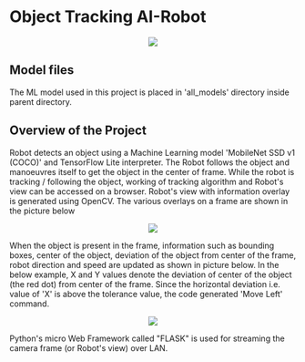 # Object Tracking AI-Robot

<p align="center">
   <img src="https://github.com/jiteshsaini/robotics-level-4/blob/main/img/track3.gif">
</p>

## Model files
The ML model used in this project is placed in 'all_models' directory inside parent directory.

## Overview of the Project
Robot detects an object using a Machine Learning model 'MobileNet SSD v1 (COCO)' and TensorFlow Lite interpreter. The Robot follows the object and manoeuvres itself to get the object in the center of frame. While the robot is tracking / following the object, working of tracking algorithm and Robot's view can be accessed on a browser. Robot's view with information overlay is generated using OpenCV. The various overlays on a frame are shown in the picture below

<p align="center">
   <img src="https://github.com/jiteshsaini/robotics-level-4/blob/main/img/frame.jpeg" >
</p>


When the object is present in the frame, information such as bounding boxes, center of the object, deviation of the object from center of the frame, robot direction and speed are updated as shown in picture below. In the below example, X and Y values denote the deviation of center of the object (the red dot) from center of the frame. Since the horizontal deviation i.e. value of 'X' is above the tolerance value, the code generated 'Move Left' command.  

<p align="center">
   <img src="https://github.com/jiteshsaini/robotics-level-4/blob/main/img/robo_view.gif">
</p>


Python's micro Web Framework called "FLASK" is used for streaming the camera frame (or Robot's view) over LAN. 
